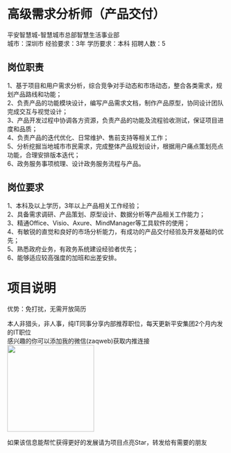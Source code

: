 # 高级需求分析师（产品交付）
平安智慧城-智慧城市总部智慧生活事业部  
城市：深圳市 经验要求：3年 学历要求：本科  招聘人数：5

## 岗位职责
1、基于项目和用户需求分析，综合竞争对手动态和市场动态，整合各类需求，规划产品路线和功能；   
2、负责产品的功能模块设计，编写产品需求文档，制作产品原型，协同设计团队完成交互与视觉设计；   
3、产品开发过程中协调各方资源，负责产品的功能及流程验收测试，保证项目进度和品质；   
4、负责产品的迭代优化、日常维护、售前支持等相关工作；   
5、分析挖掘当地城市市民需求，完成整体产品规划设计，根据用户痛点策划亮点功能，合理安排版本迭代；   
6、政务服务事项梳理、设计政务服务流程与产品。

## 岗位要求
1、本科及以上学历，3年以上产品相关工作经验；   
2、具备需求调研、产品策划、原型设计、数据分析等产品相关工作能力；   
3、精通Office、Visio、Axure、MindManager等工具软件的使用；   
4、有敏锐的直觉和良好的市场分析能力，有成功的产品交付经验及开发基础的优先；   
5、熟悉政府业务，有政务系统建设经验者优先；   
6、能够适应较高强度的加班和出差安排。

# 项目说明

优势：免打扰，无需开放简历

本人非猎头，非人事，纯IT同事分享内部推荐职位，每天更新平安集团2个月内发的IT职位  
感兴趣的你可以添加我的微信(zaqweb)获取内推连接  
<img src="https://github.com/zaqweb/PA-IT-JOBS/blob/master/WechatICode.jpeg"  height="200" width="200">

如果该信息能帮忙获得更好的发展请为项目点亮Star，转发给有需要的朋友




